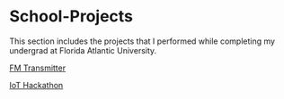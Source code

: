 # School-Projects

This section includes the projects that I performed while completing my undergrad at Florida Atlantic University.

[FM Transmitter](https://github.com/Grecopintoanguita/School-Projects/blob/master/FM%20Transmitter/README.MD)

[IoT Hackathon](https://github.com/Grecopintoanguita/School-Projects/blob/master/Hackathon/README.MD)
